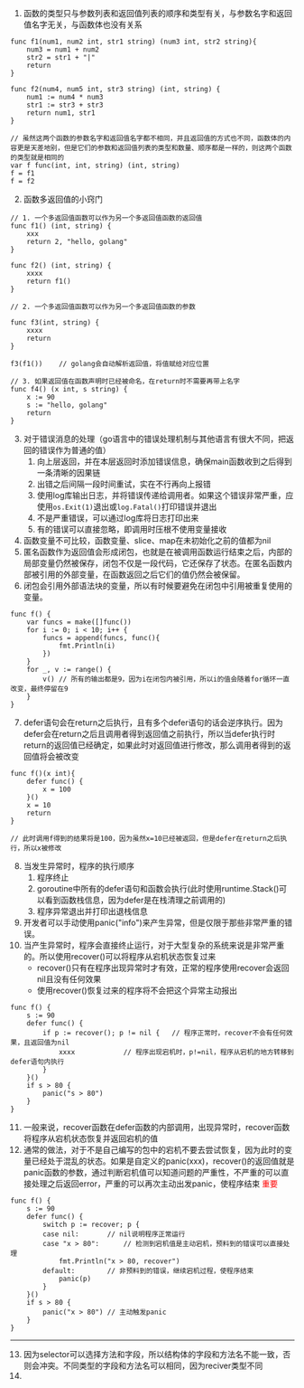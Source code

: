 1. 函数的类型只与参数列表和返回值列表的顺序和类型有关，与参数名字和返回值名字无关，与函数体也没有关系
```golang
func f1(num1, num2 int, str1 string) (num3 int, str2 string){
	num3 = num1 + num2
	str2 = str1 + "|"
	return
}

func f2(num4, num5 int, str3 string) (int, string) {
	num1 := num4 * num3
	str1 := str3 + str3
	return num1, str1
}

// 虽然这两个函数的参数名字和返回值名字都不相同，并且返回值的方式也不同，函数体的内容更是天差地别，但是它们的参数和返回值列表的类型和数量、顺序都是一样的，则这两个函数的类型就是相同的
var f func(int, int, string) (int, string)
f = f1
f = f2
```
2. 函数多返回值的小窍门
```golang
// 1. 一个多返回值函数可以作为另一个多返回值函数的返回值
func f1() (int, string) {
	xxx
	return 2, "hello, golang"
}

func f2() (int, string) {
	xxxx
	return f1()
}

// 2. 一个多返回值函数可以作为另一个多返回值函数的参数

func f3(int, string) {
	xxxx
	return
}

f3(f1())	// golang会自动解析返回值，将值赋给对应位置

// 3. 如果返回值在函数声明时已经被命名，在return时不需要再带上名字
func f4() (x int, s string) {
	x := 90
	s := "hello, golang"
	return
}

```
3. 对于错误消息的处理（go语言中的错误处理机制与其他语言有很大不同，把返回的错误作为普通的值）
	1. 向上层返回，并在本层返回时添加错误信息，确保main函数收到之后得到一条清晰的因果链
	2. 出错之后间隔一段时间重试，实在不行再向上报错
	3. 使用log库输出日志，并将错误传递给调用者。如果这个错误非常严重，应使用`os.Exit(1)`退出或`log.Fatal()`打印错误并退出
	4. 不是严重错误，可以通过log库将日志打印出来
	5. 有的错误可以直接忽略，即调用时压根不使用变量接收
4. 函数变量不可比较，函数变量、slice、map在未初始化之前的值都为nil
5. 匿名函数作为返回值会形成闭包，也就是在被调用函数运行结束之后，内部的局部变量仍然被保存，闭包不仅是一段代码，它还保存了状态。在匿名函数内部被引用的外部变量，在函数返回之后它们的值仍然会被保留。
6. 闭包会引用外部语法块的变量，所以有时候要避免在闭包中引用被重复使用的变量。
```golang
func f() {
	var funcs = make([]func())
	for i := 0; i < 10; i++ {
		funcs = append(funcs, func(){
			fmt.Println(i)
		})	
	}	
	for _, v := range() {
		v()	// 所有的输出都是9，因为i在闭包内被引用，所以i的值会随着for循环一直改变，最终停留在9
	}
}
```
7. defer语句会在return之后执行，且有多个defer语句的话会逆序执行。因为defer会在return之后且调用者得到返回值之前执行，所以当defer执行时return的返回值已经确定，如果此时对返回值进行修改，那么调用者得到的返回值将会被改变
```golang
func f()(x int){
	defer func() {
		x = 100
	}()
	x = 10
	return
}

// 此时调用f得到的结果将是100，因为虽然x=10已经被返回，但是defer在return之后执行，所以x被修改
```
8. 当发生异常时，程序的执行顺序
	1. 程序终止
	2. goroutine中所有的defer语句和函数会执行(此时使用runtime.Stack()可以看到函数栈信息，因为defer是在栈清理之前调用的)
	3. 程序异常退出并打印出退栈信息
9. 开发者可以手动使用panic("info")来产生异常，但是仅限于那些非常严重的错误。
10. 当产生异常时，程序会直接终止运行，对于大型复杂的系统来说是非常严重的。所以使用recover()可以将程序从宕机状态恢复过来
	+ recover()只有在程序出现异常时才有效，正常的程序使用recover会返回nil且没有任何效果
	+ 使用recover()恢复过来的程序将不会把这个异常主动报出
```golang
func f() {
	s := 90
	defer func() {
		if p := recover(); p != nil {	// 程序正常时，recover不会有任何效果，且返回值为nil
			xxxx			// 程序出现宕机时，p!=nil，程序从宕机的地方转移到defer语句内执行
		}
	}()
	if s > 80 {
		panic("s > 80")
	}
}
```
11. 一般来说，recover函数在defer函数的内部调用，出现异常时，recover函数将程序从宕机状态恢复并返回宕机的值
12. 通常的做法，对于不是自己编写的包中的宕机不要去尝试恢复，因为此时的变量已经处于混乱的状态。如果是自定义的panic(xxx)，recover()的返回值就是panic函数的参数，通过判断宕机值可以知道问题的严重性，不严重的可以直接处理之后返回error，严重的可以再次主动出发panic，使程序结束  <font color="red">重要</font>
```golang
func f() {
	s := 90
	defer func() {
		switch p := recover; p {
		case nil:		// nil说明程序正常运行
		case "x > 80":		// 检测到宕机值是主动宕机，预料到的错误可以直接处理
			fmt.Println("x > 80, recover")
		default:		// 非预料到的错误，继续宕机过程，使程序结束
			panic(p)
		}
	}()
	if s > 80 {
		panic("x > 80")	// 主动触发panic
	}
}
```

---

13. 因为selector可以选择方法和字段，所以结构体的字段和方法名不能一致，否则会冲突。不同类型的字段和方法名可以相同，因为reciver类型不同
14. 
